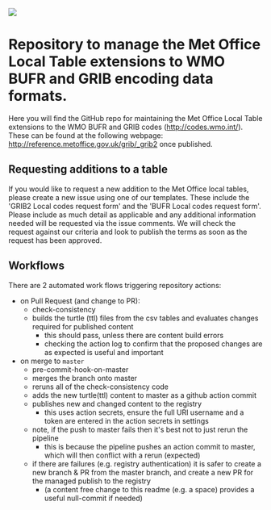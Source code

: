 
![](https://github.com/MetOffice/localTables-GRIB-BUFR/workflows/pre-commit/badge.svg)

# Repository to manage the Met Office Local Table extensions to WMO BUFR and GRIB encoding data formats.

Here you will find the GitHub repo for maintaining the Met Office Local Table extensions to the WMO BUFR and GRIB codes (http://codes.wmo.int/). These can be found at the following webpage: http://reference.metoffice.gov.uk/grib/_grib2 once published.



## Requesting additions to a table

If you would like to request a new addition to the Met Office local tables, please create a new issue using one of our templates. These include the 'GRIB2 Local codes request form' and the 'BUFR Local codes request form'. Please include as much detail as applicable and any additional information needed will be requested via the issue comments. We will check the request against our criteria and look to publish the terms as soon as the request has been approved. 



## Workflows

There are 2 automated work flows triggering repository actions:

* on Pull Request (and change to PR):
    * check-consistency
    * builds the turtle (ttl) files from the csv tables and evaluates changes required for published content
        * this should pass, unless there are content build errors
        * checking the action log to confirm that the proposed changes are as expected is useful and important
* on merge to `master`
    * pre-commit-hook-on-master
    * merges the branch onto master
    * reruns all of the check-consistency code
    * adds the new turtle(ttl) content to master as a github action commit
    * publishes new and changed content to the registry
        * this uses action secrets, ensure the full URI username and a token are entered in the action secrets in settings  
    * note, if the push to master fails then it's best not to just rerun the pipeline
        * this is because the pipeline pushes an action commit to master, which will then conflict with a rerun (expected)
    * if there are failures (e.g. registry authentication) it is safer to create a new branch & PR from the master branch, and create a new PR for the managed publish to the registry
        * (a content free change to this readme (e.g. a space) provides a useful null-commit if needed) 
